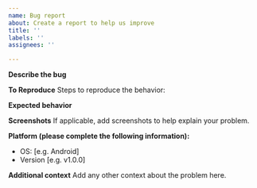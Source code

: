 ```yaml
---
name: Bug report
about: Create a report to help us improve
title: ''
labels: ''
assignees: ''

---
```


**Describe the bug**

**To Reproduce**
Steps to reproduce the behavior:

**Expected behavior**

**Screenshots**
If applicable, add screenshots to help explain your problem.

**Platform (please complete the following information):**
 - OS: [e.g. Android]
 - Version [e.g. v1.0.0]

**Additional context**
Add any other context about the problem here.
